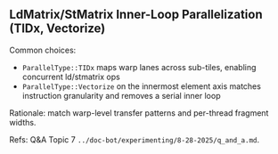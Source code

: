 ## LdMatrix/StMatrix Inner-Loop Parallelization (TIDx, Vectorize)

Common choices:
- `ParallelType::TIDx` maps warp lanes across sub-tiles, enabling concurrent ld/stmatrix ops
- `ParallelType::Vectorize` on the innermost element axis matches instruction granularity and removes a serial inner loop

Rationale: match warp-level transfer patterns and per-thread fragment widths.

Refs: Q&A Topic 7 `../doc-bot/experimenting/8-28-2025/q_and_a.md`.

